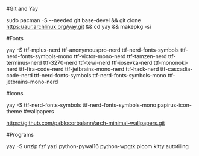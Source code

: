 #Git and Yay

sudo pacman -S --needed git base-devel && git clone https://aur.archlinux.org/yay.git && cd yay && makepkg -si

#Fonts 

yay -S ttf-mplus-nerd ttf-anonymouspro-nerd ttf-nerd-fonts-symbols ttf-nerd-fonts-symbols-mono
ttf-victor-mono-nerd ttf-tamzen-nerd ttf-terminus-nerd ttf-3270-nerd ttf-tewi-nerd ttf-iosevka-nerd ttf-mononoki-nerd
ttf-fira-code-nerd ttf-jetbrains-mono-nerd ttf-hack-nerd ttf-cascadia-code-nerd
ttf-nerd-fonts-symbols ttf-nerd-fonts-symbols-mono ttf-jetbrains-mono-nerd

#Icons

yay -S ttf-nerd-fonts-symbols ttf-nerd-fonts-symbols-mono
papirus-icon-theme 
#wallpapers

https://github.com/pablocorbalann/arch-minimal-wallpapers.git

#Programs 

yay -S unzip fzf yazi python-pywal16 python-wpgtk picom kitty autotiling
